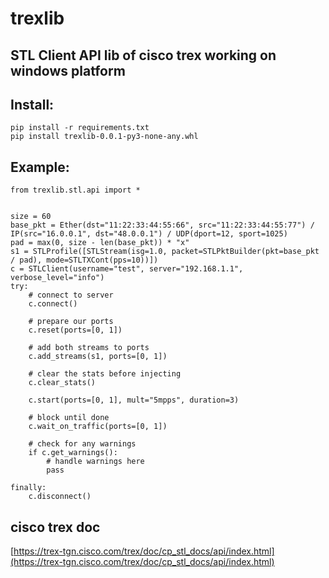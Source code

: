 # trexlib
## STL Client API lib of cisco trex working on windows platform


## Install:
```
pip install -r requirements.txt
pip install trexlib-0.0.1-py3-none-any.whl
```

## Example:
```
from trexlib.stl.api import *


size = 60
base_pkt = Ether(dst="11:22:33:44:55:66", src="11:22:33:44:55:77") / IP(src="16.0.0.1", dst="48.0.0.1") / UDP(dport=12, sport=1025)
pad = max(0, size - len(base_pkt)) * "x"
s1 = STLProfile([STLStream(isg=1.0, packet=STLPktBuilder(pkt=base_pkt / pad), mode=STLTXCont(pps=10))])
c = STLClient(username="test", server="192.168.1.1", verbose_level="info")
try:
    # connect to server
    c.connect()

    # prepare our ports
    c.reset(ports=[0, 1])

    # add both streams to ports
    c.add_streams(s1, ports=[0, 1])

    # clear the stats before injecting
    c.clear_stats()

    c.start(ports=[0, 1], mult="5mpps", duration=3)

    # block until done
    c.wait_on_traffic(ports=[0, 1])

    # check for any warnings
    if c.get_warnings():
        # handle warnings here
        pass

finally:
    c.disconnect()
```

## cisco trex doc
[https://trex-tgn.cisco.com/trex/doc/cp_stl_docs/api/index.html](https://trex-tgn.cisco.com/trex/doc/cp_stl_docs/api/index.html)
